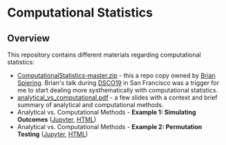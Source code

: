 # Computational Statistics

## Overview

This repository contains different materials regarding computational statistics:

- [ComputationalStatistics-master.zip](https://github.com/ksatola/Computational-Statistics/blob/master/ComputationalStatistics-master.zip) - this a repo copy owned by [Brian Spiering](https://github.com/brianspiering/ComputationalStatistics). Brian's talk during [DSCO19]() in San Francisco was a trigger for me to start dealing more systhematically with computational statistics.
- [analytical\_vs\_computational.pdf](https://github.com/ksatola/Computational-Statistics/blob/master/analytical_vs_computational.pdf) - a few slides with a context and brief summary of analytical and computational methods.
- Analytical vs. Computational Methods - **Example 1: Simulating Outcomes** ([Jupyter](https://github.com/ksatola/Computational-Statistics/blob/master/Example1.ipynb), [HTML](https://ksatola.github.io/projects/ComputationalStatisticsExample1.html))
- Analytical vs. Computational Methods - **Example 2: Permutation Testing** ([Jupyter](https://github.com/ksatola/Computational-Statistics/blob/master/Example2.ipynb), [HTML](https://ksatola.github.io/projects/ComputationalStatisticsExample2.html))

